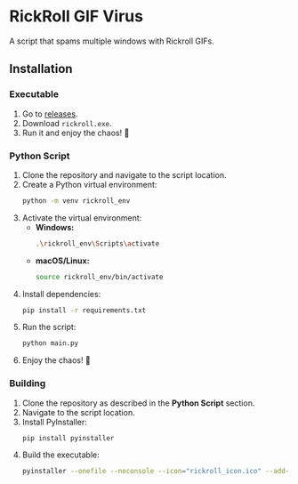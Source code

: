 # RickRoll GIF Virus

A script that spams multiple windows with Rickroll GIFs.

## Installation

### Executable
1. Go to [releases](https://github.com/rauldhs/rickroll_virus/releases).
2. Download `rickroll.exe`.
3. Run it and enjoy the chaos! 🎉

### Python Script
1. Clone the repository and navigate to the script location.
2. Create a Python virtual environment:
    ```bash
    python -m venv rickroll_env
    ```
3. Activate the virtual environment:
    - **Windows:**
      ```bash
      .\rickroll_env\Scripts\activate
      ```
    - **macOS/Linux:**
      ```bash
      source rickroll_env/bin/activate
      ```
4. Install dependencies:
    ```bash
    pip install -r requirements.txt
    ```
5. Run the script:
    ```bash
    python main.py
    ```
6. Enjoy the chaos! 🎉

### Building
1. Clone the repository as described in the **Python Script** section.
2. Navigate to the script location.
3. Install PyInstaller:
    ```bash
    pip install pyinstaller
    ```
4. Build the executable:
    ```bash
    pyinstaller --onefile --noconsole --icon="rickroll_icon.ico" --add-data "rickroll.gif;." --hidden-import=pillow --hidden-import=requests rickroll.py
    ```
